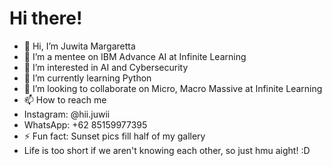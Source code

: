# Hi there!

- 👋 Hi, I’m Juwita Margaretta
- 👋 I’m a mentee on IBM Advance AI at Infinite Learning
- 👀 I’m interested in AI and Cybersecurity
- 🌱 I’m currently learning Python
- 💞️ I’m looking to collaborate on Micro, Macro Massive at Infinite Learning
- 📫 How to reach me
- Instagram: @hii.juwii
- WhatsApp: +62 85159977395
- ⚡ Fun fact: Sunset pics fill half of my gallery
- Life is too short if we aren't knowing each other, so just hmu aight! :D

<!---
juwitamargaretta/juwitamargaretta is a ✨ special ✨ repository because its `README.md` (this file) appears on your GitHub profile.
You can click the Preview link to take a look at your changes.
--->
